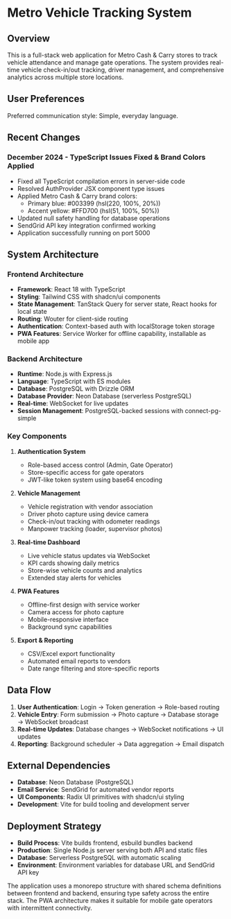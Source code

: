 # Metro Vehicle Tracking System

## Overview

This is a full-stack web application for Metro Cash & Carry stores to track vehicle attendance and manage gate operations. The system provides real-time vehicle check-in/out tracking, driver management, and comprehensive analytics across multiple store locations.

## User Preferences

Preferred communication style: Simple, everyday language.

## Recent Changes

### December 2024 - TypeScript Issues Fixed & Brand Colors Applied
- Fixed all TypeScript compilation errors in server-side code
- Resolved AuthProvider JSX component type issues
- Applied Metro Cash & Carry brand colors:
  - Primary blue: #003399 (hsl(220, 100%, 20%))
  - Accent yellow: #FFD700 (hsl(51, 100%, 50%))
- Updated null safety handling for database operations
- SendGrid API key integration confirmed working
- Application successfully running on port 5000

## System Architecture

### Frontend Architecture
- **Framework**: React 18 with TypeScript
- **Styling**: Tailwind CSS with shadcn/ui components
- **State Management**: TanStack Query for server state, React hooks for local state
- **Routing**: Wouter for client-side routing
- **Authentication**: Context-based auth with localStorage token storage
- **PWA Features**: Service Worker for offline capability, installable as mobile app

### Backend Architecture
- **Runtime**: Node.js with Express.js
- **Language**: TypeScript with ES modules
- **Database**: PostgreSQL with Drizzle ORM
- **Database Provider**: Neon Database (serverless PostgreSQL)
- **Real-time**: WebSocket for live updates
- **Session Management**: PostgreSQL-backed sessions with connect-pg-simple

### Key Components

1. **Authentication System**
   - Role-based access control (Admin, Gate Operator)
   - Store-specific access for gate operators
   - JWT-like token system using base64 encoding

2. **Vehicle Management**
   - Vehicle registration with vendor association
   - Driver photo capture using device camera
   - Check-in/out tracking with odometer readings
   - Manpower tracking (loader, supervisor photos)

3. **Real-time Dashboard**
   - Live vehicle status updates via WebSocket
   - KPI cards showing daily metrics
   - Store-wise vehicle counts and analytics
   - Extended stay alerts for vehicles

4. **PWA Features**
   - Offline-first design with service worker
   - Camera access for photo capture
   - Mobile-responsive interface
   - Background sync capabilities

5. **Export & Reporting**
   - CSV/Excel export functionality
   - Automated email reports to vendors
   - Date range filtering and store-specific reports

## Data Flow

1. **User Authentication**: Login → Token generation → Role-based routing
2. **Vehicle Entry**: Form submission → Photo capture → Database storage → WebSocket broadcast
3. **Real-time Updates**: Database changes → WebSocket notifications → UI updates
4. **Reporting**: Background scheduler → Data aggregation → Email dispatch

## External Dependencies

- **Database**: Neon Database (PostgreSQL)
- **Email Service**: SendGrid for automated vendor reports
- **UI Components**: Radix UI primitives with shadcn/ui styling
- **Development**: Vite for build tooling and development server

## Deployment Strategy

- **Build Process**: Vite builds frontend, esbuild bundles backend
- **Production**: Single Node.js server serving both API and static files
- **Database**: Serverless PostgreSQL with automatic scaling
- **Environment**: Environment variables for database URL and SendGrid API key

The application uses a monorepo structure with shared schema definitions between frontend and backend, ensuring type safety across the entire stack. The PWA architecture makes it suitable for mobile gate operators with intermittent connectivity.